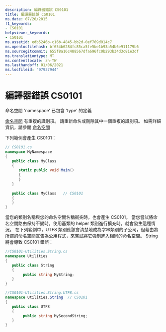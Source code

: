 ```yaml
---
description: 編譯器錯誤 CS0101
title: 編譯器錯誤 CS0101
ms.date: 07/20/2015
f1_keywords:
- CS0101
helpviewer_keywords:
- CS0101
ms.assetid: edb5246b-c16b-4845-bb2d-0ef769d014c7
ms.openlocfilehash: bf654b6284fc85ca5fe5be1b93a54b6e911179b6
ms.sourcegitcommit: 655f8a16c488567dfa696fc0b293b34d3c81e3df
ms.translationtype: MT
ms.contentlocale: zh-TW
ms.lasthandoff: 01/06/2021
ms.locfileid: "97937944"
---
```

# <a name="compiler-error-cs0101"></a>編譯器錯誤 CS0101

命名空間 'namespace' 已包含 'type' 的定義  
  
 [命名空間](../language-reference/keywords/namespace.md) 有重複的識別項。 請重新命名或刪除其中一個重複的識別項。 如需詳細資訊，請參閱 [命名空間](../programming-guide/namespaces/index.md)  
  
 下列範例會產生 CS0101：  
  
```csharp  
// CS0101.cs  
namespace MyNamespace  
{  
   public class MyClass  
   {  
      static public void Main()  
      {  
      }  
   }  
  
   public class MyClass   // CS0101  
   {  
   }  
}  
```

當您的類別名稱與您的命名空間名稱衝突時，也會產生 CS0101。  當您嘗試將命名空間路由保持不變時，使用基類的 helper 類別進行擴充時，就會發生這種情況。  在下列範例中，UTF8 類別應該會清楚地成為字串類別的子公司，但藉由將所謂的命名空間宣告為公用程式，來嘗試將它強制進入相同的命名空間。 String 將會導致 CS0101 錯誤：

```csharp
//CS0101-Utilities.String.cs
namespace Utilities
{  
   public class String
   {  
        public string MyString;
   }  
}

//CS0101-Utilities.String.UTF8.cs
namespace Utilities.String  // CS0101  
{  
   public class UTF8
   {  
        public string MySecondString;
   }  
}  
```
